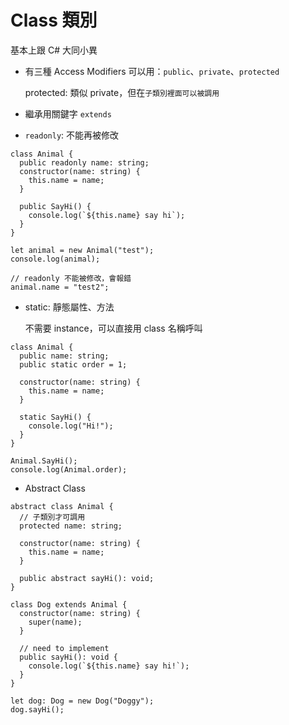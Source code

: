 # Class 類別

基本上跟 C# 大同小異

- 有三種 Access Modifiers 可以用：`public`、`private`、`protected`

  protected: 類似 private，但在`子類別裡面可以被調用`

- 繼承用關鍵字 `extends`
- `readonly`: 不能再被修改

```tsx
class Animal {
  public readonly name: string;
  constructor(name: string) {
    this.name = name;
  }

  public SayHi() {
    console.log(`${this.name} say hi`);
  }
}

let animal = new Animal("test");
console.log(animal);

// readonly 不能被修改，會報錯
animal.name = "test2";
```

- static: 靜態屬性、方法

  不需要 instance，可以直接用 class 名稱呼叫

```tsx
class Animal {
  public name: string;
  public static order = 1;

  constructor(name: string) {
    this.name = name;
  }

  static SayHi() {
    console.log("Hi!");
  }
}

Animal.SayHi();
console.log(Animal.order);
```

- Abstract Class

```tsx
abstract class Animal {
  // 子類別才可調用
  protected name: string;

  constructor(name: string) {
    this.name = name;
  }

  public abstract sayHi(): void;
}

class Dog extends Animal {
  constructor(name: string) {
    super(name);
  }

  // need to implement
  public sayHi(): void {
    console.log(`${this.name} say hi!`);
  }
}

let dog: Dog = new Dog("Doggy");
dog.sayHi();
```

